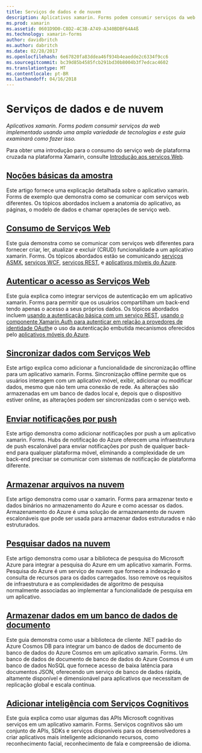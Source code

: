 ```yaml
---
title: Serviços de dados e de nuvem
description: Aplicativos xamarin. Forms podem consumir serviços da web implementado usando uma ampla variedade de tecnologias e este guia examinará como fazer isso.
ms.prod: xamarin
ms.assetid: 0601D9D0-C8D2-4C3B-A749-A340BDBF64A4ß
ms.technology: xamarin-forms
author: davidbritch
ms.author: dabritch
ms.date: 02/28/2017
ms.openlocfilehash: 6e67820fa83ddea46f934b4eaedde2c6334f9cc6
ms.sourcegitcommit: bc39d85b4585fcb291bd30b8004b3f7edcac4602
ms.translationtype: MT
ms.contentlocale: pt-BR
ms.lasthandoff: 04/16/2018
---
```

# <a name="data--cloud-services"></a>Serviços de dados e de nuvem

_Aplicativos xamarin. Forms podem consumir serviços da web implementado usando uma ampla variedade de tecnologias e este guia examinará como fazer isso._

Para obter uma introdução para o consumo do serviço web de plataforma cruzada na plataforma Xamarin, consulte [Introdução aos serviços Web](~/cross-platform/data-cloud/web-services/index.md).

## <a name="understanding-the-samplexamarin-formsdata-cloudwalkthroughmd"></a>[Noções básicas da amostra](~/xamarin-forms/data-cloud/walkthrough.md)

Este artigo fornece uma explicação detalhada sobre o aplicativo xamarin. Forms de exemplo que demonstra como se comunicar com serviços web diferentes. Os tópicos abordados incluem a anatomia do aplicativo, as páginas, o modelo de dados e chamar operações de serviço web.

## <a name="consuming-web-servicesxamarin-formsdata-cloudconsumingindexmd"></a>[Consumo de Serviços Web](~/xamarin-forms/data-cloud/consuming/index.md)

Este guia demonstra como se comunicar com serviços web diferentes para fornecer criar, ler, atualizar e excluir (CRUD) funcionalidade a um aplicativo xamarin. Forms. Os tópicos abordados estão se comunicando [serviços ASMX](consuming/asmx.md), [serviços WCF](consuming/wcf.md), [serviços REST](consuming/rest.md), e [aplicativos móveis do Azure](consuming/azure.md).

## <a name="authenticating-access-to-web-servicesxamarin-formsdata-cloudauthenticationindexmd"></a>[Autenticar o acesso as Serviços Web](~/xamarin-forms/data-cloud/authentication/index.md)

Este guia explica como integrar serviços de autenticação em um aplicativo xamarin. Forms para permitir que os usuários compartilham um back-end tendo apenas o acesso a seus próprios dados. Os tópicos abordados incluem [usando a autenticação básica com um serviço REST](authentication/rest.md), [usando o componente Xamarin.Auth para autenticar em relação a provedores de identidade OAuth](authentication/oauth.md)e o uso da autenticação embutida mecanismos oferecidos pelo [aplicativos móveis do Azure](authentication/azure.md).

## <a name="synchronizing-data-with-web-servicessyncindexmd"></a>[Sincronizar dados com Serviços Web](sync/index.md)

Este artigo explica como adicionar a funcionalidade de sincronização offline para um aplicativo xamarin. Forms. Sincronização offline permite que os usuários interagem com um aplicativo móvel, exibir, adicionar ou modificar dados, mesmo que não tem uma conexão de rede. As alterações são armazenadas em um banco de dados local e, depois que o dispositivo estiver online, as alterações podem ser sincronizadas com o serviço web.

## <a name="sending-push-notificationspush-notificationsindexmd"></a>[Enviar notificações por push](push-notifications/index.md)

Este artigo demonstra como adicionar notificações por push a um aplicativo xamarin. Forms. Hubs de notificação do Azure oferecem uma infraestrutura de push escalonável para enviar notificações por push de qualquer back-end para qualquer plataforma móvel, eliminando a complexidade de um back-end precisar se comunicar com sistemas de notificação de plataforma diferente.

## <a name="storing-files-in-the-cloudstorageindexmd"></a>[Armazenar arquivos na nuvem](storage/index.md)

Este artigo demonstra como usar o xamarin. Forms para armazenar texto e dados binários no armazenamento do Azure e como acessar os dados. Armazenamento do Azure é uma solução de armazenamento de nuvem escalonáveis que pode ser usada para armazenar dados estruturados e não estruturados.

## <a name="searching-data-in-the-cloudsearchindexmd"></a>[Pesquisar dados na nuvem](search/index.md)

Este artigo demonstra como usar a biblioteca de pesquisa do Microsoft Azure para integrar a pesquisa do Azure em um aplicativo xamarin. Forms. Pesquisa do Azure é um serviço de nuvem que fornece a indexação e consulta de recursos para os dados carregados. Isso remove os requisitos de infraestrutura e as complexidades de algoritmo de pesquisa normalmente associadas ao implementar a funcionalidade de pesquisa em um aplicativo.

## <a name="storing-data-in-a-document-databasecosmosdbindexmd"></a>[Armazenar dados em um banco de dados de documento](cosmosdb/index.md)

Este guia demonstra como usar a biblioteca de cliente .NET padrão do Azure Cosmos DB para integrar um banco de dados de documento de banco de dados do Azure Cosmos em um aplicativo xamarin. Forms. Um banco de dados de documento de banco de dados do Azure Cosmos é um banco de dados NoSQL que fornece acesso de baixa latência para documentos JSON, oferecendo um serviço de banco de dados rápida, altamente disponível e dimensionável para aplicativos que necessitam de replicação global e escala contínua.

## <a name="adding-intelligence-with-cognitive-servicescognitive-servicesindexmd"></a>[Adicionar inteligência com Serviços Cognitivos](cognitive-services/index.md)

Este guia explica como usar algumas das APIs Microsoft cognitivas serviços em um aplicativo xamarin. Forms. Serviços cognitivos são um conjunto de APIs, SDKs e serviços disponíveis para os desenvolvedores a criar aplicativos mais inteligente adicionando recursos, como reconhecimento facial, reconhecimento de fala e compreensão de idioma.
